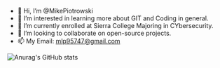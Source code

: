 - 👋 Hi, I’m @MikePiotrowski
- 👀 I’m interested in learning more about GIT and Coding in general.
- 🌱 I’m currently enrolled at Sierra College Majoring in CYbersecurity.
- 💞️ I’m looking to collaborate on open-source projects.
- 📫 My Email: mlp95747@gmail.com

![Anurag's GitHub stats](https://github-readme-stats.vercel.app/api?username=MikePiotrowski&show_icons=true&theme=radical)

<!---
MikePiotrowski/MikePiotrowski is a ✨ special ✨ repository because its `README.md` (this file) appears on your GitHub profile.
You can click the Preview link to take a look at your changes.
--->
